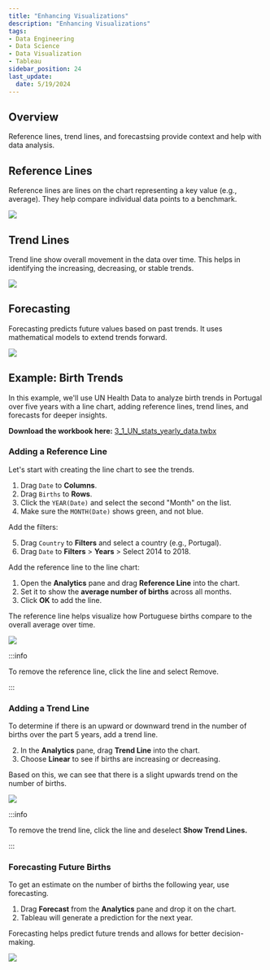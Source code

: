 ```yaml
---
title: "Enhancing Visualizations"
description: "Enhancing Visualizations"
tags: 
- Data Engineering
- Data Science
- Data Visualization
- Tableau
sidebar_position: 24
last_update:
  date: 5/19/2024
---
```


## Overview

Reference lines, trend lines, and forecastsing provide context and help with data analysis.  

## Reference Lines  

Reference lines are lines on the chart representing a key value (e.g., average). They help compare individual data points to a benchmark.  

<div class="img-center"> 

![](/img/docs/Screenshot-2025-03-09-192446.png)

</div>

## Trend Lines  

Trend line show overall movement in the data over time. This helps in identifying the increasing, decreasing, or stable trends.  

<div class="img-center"> 

![](/img/docs/Screenshot-2025-03-09-192511.png)

</div>


## Forecasting  

Forecasting predicts future values based on past trends. It uses mathematical models to extend trends forward.  

<div class="img-center"> 

![](/img/docs/Screenshot-2025-03-09-192532.png)

</div>

## Example: Birth Trends 

In this example, we'll use UN Health Data to analyze birth trends in Portugal over five years with a line chart, adding reference lines, trend lines, and forecasts for deeper insights.

**Download the workbook here:** [3_1_UN_stats_yearly_data.twbx](https://github.com/joseeden/joeden/tree/master/docs/022-Data-Engineering/051-Tableau/000-Sample-Datasets/001-Introduction-to-Tableau/Workbooks)


### Adding a Reference Line

Let's start with creating the line chart to see the trends.  

1. Drag `Date` to **Columns**.  
2. Drag `Births` to **Rows**.  
3. Click the `YEAR(Date)` and select the second "Month" on the list. 
4. Make sure the `MONTH(Date)` shows green, and not blue.

Add the filters:

5. Drag `Country` to **Filters** and select a country (e.g., Portugal).  
6. Drag `Date` to **Filters** > **Years** > Select 2014 to 2018.

Add the reference line to the line chart:

1. Open the **Analytics** pane and drag **Reference Line** into the chart.  
2. Set it to show the **average number of births** across all months.  
3. Click **OK** to add the line.

The reference line helps visualize how Portuguese births compare to the overall average over time. 

<div class="img-center"> 

![](/gif/docs/snowflake-create-query-sampleee-23.gif)

</div>

:::info 

To remove the reference line, click the line and select Remove.

:::

### Adding a Trend Line  

To determine if there is an upward or downward trend in the number of births over the part 5 years, add a trend line.

2. In the **Analytics** pane, drag **Trend Line** into the chart.  
3. Choose **Linear** to see if births are increasing or decreasing.  

Based on this, we can see that there is a slight upwards trend on the number of births. 

<div class="img-center"> 

![](/gif/docs/snowflake-create-query-sampleee-24.gif)

</div>

:::info 

To remove the trend line, click the line and deselect **Show Trend Lines.**

:::

### Forecasting Future Births  

To get an estimate on the number of births the following year, use forecasting. 

1. Drag **Forecast** from the **Analytics** pane and drop it on the chart.  
2. Tableau will generate a prediction for the next year.

Forecasting helps predict future trends and allows for better decision-making.

<div class="img-center"> 

![](/gif/docs/snowflake-create-query-sampleee-25.gif)

</div>
